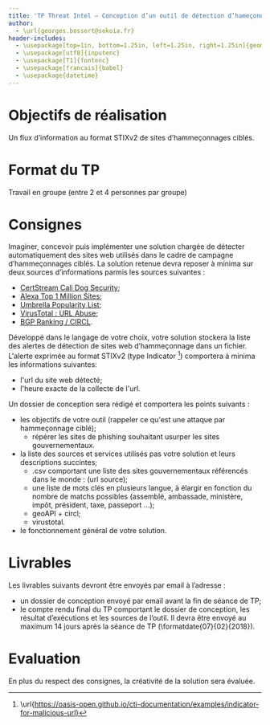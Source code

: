 ```yaml
---
title: 'TP Threat Intel – Conception d’un outil de détection d’hameçonnage ciblé'
author:
  - \url{georges.bossert@sekoia.fr}
header-includes:
  - \usepackage[top=1in, bottom=1.25in, left=1.25in, right=1.25in]{geometry}
  - \usepackage[utf8]{inputenc}
  - \usepackage[T1]{fontenc}
  - \usepackage[francais]{babel}
  - \usepackage{datetime}
---
```


<!-- pandoc -f markdown -o README.pdf README.md -M date="`date "+%d %B %Y"`" -->

# Objectifs de réalisation
Un flux d’information au format STIXv2 de sites d’hammeçonnages ciblés.

# Format du TP
Travail en groupe (entre 2 et 4 personnes par groupe)

# Consignes
Imaginer, concevoir puis implémenter une solution chargée de détecter automatiquement des sites web utilisés dans le cadre de campagne d’hammeçonnages ciblés. La solution retenue devra reposer à minima sur deux sources d’informations parmis les sources suivantes :

* [CertStream Cali Dog Security](https://certstream.calidog.io/);
* [Alexa Top 1 Million Sites](http://s3.amazonaws.com/alexa-static/top-1m.csv.zip);
* [Umbrella Popularity List](http://s3-us-west-1.amazonaws.com/umbrella-static/index.html);
* [VirusTotal : URL Abuse](https://www.virustotal.com/en/documentation/public-api/#scanning-urls);
* [BGP Ranking / CIRCL](https://www.circl.lu/projects/bgpranking/).

Développé dans le langage de votre choix, votre solution stockera la liste des alertes de détection de sites web d’hammeçonnage dans un fichier. L'alerte exprimée au format STIXv2 (type Indicator [^0]) comportera à minima les informations suivantes:

* l'url du site web détecté;
* l'heure exacte de la collecte de l'url.

Un dossier de conception sera rédigé et comportera les points suivants :

* les objectifs de votre outil (rappeler ce qu'est une attaque par hammeçonnage ciblé);
	* répérer les sites de phishing souhaitant usurper les sites gouvernementaux.
* la liste des sources et services utilisés pas votre solution et leurs descriptions succintes;
    * .csv comportant une liste des sites gouvernementaux référencés dans le monde : (url source);
    * une liste de mots clés en plusieurs langue, à élargir en fonction du nombre de matchs possibles
      (assemblé, ambassade, ministère, impôt, président, taxe, passeport ...);
    * geoAPI + circl;
    * virustotal.
* le fonctionnement général de votre solution.

# Livrables
Les livrables suivants devront être envoyés par email à l’adresse  :

* un dossier de conception envoyé par email avant la fin de séance de TP;
* le compte rendu final du TP comportant le dossier de conception, les résultat d’exécutions et les sources de l’outil. Il devra être envoyé au maximum 14 jours après la séance de TP (\formatdate{07}{02}{2018}).

# Evaluation
En plus du respect des consignes, la créativité de la solution sera évaluée.


[^0]: \url{https://oasis-open.github.io/cti-documentation/examples/indicator-for-malicious-url}
